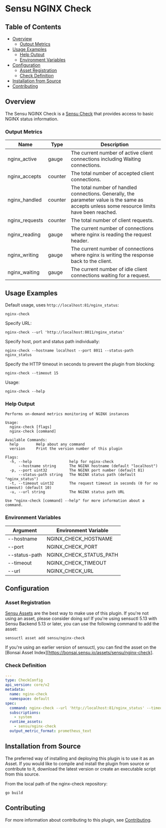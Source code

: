 # Sensu NGINX Check

## Table of Contents


- [Overview](#overview)
    - [Output Metrics](#output-metrics)
- [Usage Examples](#usage-examples)
    - [Help Output](#help-output)
    - [Environment Variables](#environment-variables)
- [Configuration](#configuration)
    - [Asset Registration](#asset-registration)
    - [Check Definition](#check-definition)
- [Installation from Source](#installation-from-source)
- [Contributing](#contributing)

## Overview

The Sensu NGINX Check is a [Sensu Check][6] that provides access to basic NGINX status information.

### Output Metrics

| Name           | Type    | Description                                                                                                                                   |
|----------------|---------|-----------------------------------------------------------------------------------------------------------------------------------------------|
| nginx_active   | gauge   | The current number of active client connections including Waiting connections.                                                                |
| nginx_accepts  | counter | The total number of accepted client connections.                                                                                              |
| nginx_handled  | counter | The total number of handled connections. Generally, the parameter value is the same as accepts unless some resource limits have been reached. |
| nginx_requests | counter | The total number of client requests.                                                                                                          |
| nginx_reading  | gauge   | The current number of connections where nginx is reading the request header.                                                                  |
| nginx_writing  | gauge   | The current number of connections where nginx is writing the response back to the client.                                                     |
| nginx_waiting  | gauge   | The current number of idle client connections waiting for a request.                                                                          |

## Usage Examples

Default usage, uses `http://localhost:81/nginx_status`:

```shell
nginx-check
```

Specify URL:

```shell
nginx-check --url 'http://localhost:8011/nginx_status' 
```

Specify host, port and status path individually:

```shell
nginx-check --hostname localhost --port 8011 --status-path nginx_status
```

Specify the HTTP timeout in seconds to prevent the plugin from blocking:

```shell
nginx-check --timeout 15
```

Usage:

```shell
nginx-check --help
```

### Help Output

```
Performs on-demand metrics monitoring of NGINX instances

Usage:
  nginx-check [flags]
  nginx-check [command]

Available Commands:
  help        Help about any command
  version     Print the version number of this plugin

Flags:
  -h, --help                 help for nginx-check
      --hostname string      The NGINX hostname (default "localhost")
  -p, --port uint32          The NGINX port number (default 81)
      --status-path string   The NGINX status path (default "nginx_status")
  -t, --timeout uint32       The request timeout in seconds (0 for no timeout) (default 10)
  -u, --url string           The NGINX status path URL

Use "nginx-check [command] --help" for more information about a command.
```

### Environment Variables
| Argument      | Environment Variable       |
|---------------|----------------------------|
| --hostname    | NGINX\_CHECK\_HOSTNAME     |
| --port        | NGINX\_CHECK\_PORT         |
| --status-path | NGINX\_CHECK\_STATUS\_PATH |
| --timeout     | NGINX\_CHECK\_TIMEOUT      |
| --url         | NGINX\_CHECK\_URL          |

## Configuration

### Asset Registration

[Sensu Assets][10] are the best way to make use of this plugin. If you're not using an asset, please consider doing so!
If you're using sensuctl 5.13 with Sensu Backend 5.13 or later, you can use the following command to add the asset:

```
sensuctl asset add sensu/nginx-check
```

If you're using an earlier version of sensuctl, you can find the asset on
the [Bonsai Asset Index][https://bonsai.sensu.io/assets/sensu/nginx-check].

### Check Definition

```yml
---
type: CheckConfig
api_version: core/v2
metadata:
  name: nginx-check
  namespace: default
spec:
  command: nginx-check --url 'http://localhost:81/nginx_status' --timeout 10
  subscriptions:
    - system
  runtime_assets:
    - sensu/nginx-check
  output_metric_format: prometheus_text
```

## Installation from Source

The preferred way of installing and deploying this plugin is to use it as an Asset. If you would like to compile and
install the plugin from source or contribute to it, download the latest version or create an executable script from this
source.

From the local path of the nginx-check repository:

```
go build
```

## Contributing

For more information about contributing to this plugin, see [Contributing][1].

[1]: https://github.com/sensu/sensu-go/blob/master/CONTRIBUTING.md

[2]: https://github.com/sensu-community/sensu-plugin-sdk

[3]: https://github.com/sensu-plugins/community/blob/master/PLUGIN_STYLEGUIDE.md

[4]: https://github.com/sensu-community/check-plugin-template/blob/master/.github/workflows/release.yml

[5]: https://github.com/sensu-community/check-plugin-template/actions

[6]: https://docs.sensu.io/sensu-go/latest/reference/checks/

[7]: https://github.com/sensu-community/check-plugin-template/blob/master/main.go

[8]: https://bonsai.sensu.io/

[9]: https://github.com/sensu-community/sensu-plugin-tool

[10]: https://docs.sensu.io/sensu-go/latest/reference/assets/
